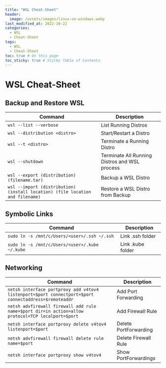 ```yaml
---
title: "WSL Cheat-Sheet"
header:
  image: /assets/images/linux-on-windows.webp
last_modified_at: 2022-10-22
categories:
  - WSL
  - Cheat-Sheet
tags:
  - WSL
  - Cheat-Sheet
toc: true # On this page
toc_sticky: true # Sticky Table of Contents
---
```


# WSL Cheat-Sheet

## Backup and Restore WSL

| Command | Description |
| --- | --- |
| `wsl --list --verbose` | List Running Distros |
| `wsl --distribution <distro>` | Start/Restart a Distro |
| `wsl --t <distro>` | Terminate a Running Distro |
| `wsl --shutdown` | Terminate All Running Distros and WSL process |
| `wsl --export (distribution) (filename.tar)` | Backup a WSL Distro |
| `wsl --import (distribution) (install location) (file location and filename)` | Restore a WSL Distro from Backup |

## Symbolic Links

| Command | Description |
| --- | --- |
| `sudo ln -s /mnt/c/Users/<user>/.ssh ~/.ssh` | Link .ssh folder |
| `sudo ln -s /mnt/c/Users/<user>/.kube ~/.kube` | Link .kube folder |

## Networking

| Command | Description |
| --- | --- |
| `netsh interface portproxy add v4tov4 listenport=$port connectport=$port connectaddress=$remoteaddr` | Add Port Forwarding |
| `netsh advfirewall firewall add rule name=$port dir=in action=allow protocol=TCP localport=$port` | Add Firewall Rule |
| `netsh interface portproxy delete v4tov4 listenport=$port` | Delete PortForwarding |
| `netsh advfirewall firewall delete rule name=$port` | Delete Firewall Rule |
| `netsh interface portproxy show v4tov4` | Show PortForwardings |